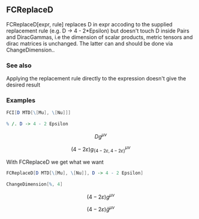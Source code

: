 ##  FCReplaceD 

FCReplaceD[expr, rule] replaces D in expr accoding to the supplied replacement rule (e.g. D -> 4 - 2*Epsilon) but doesn't touch D inside Pairs and DiracGammas, i.e the dimension of scalar products, metric tensors and dirac matrices is unchanged. The latter can and should be done via ChangeDimension..

###  See also 

Applying the replacement rule directly to the expression doesn't give the desired result

###  Examples 

```mathematica
FCI[D MTD[\[Mu], \[Nu]]] 
 
% /. D -> 4 - 2 Epsilon
```

$$D g^{\mu \nu }$$

$$(4-2 \varepsilon ) g_{\{4-2 \varepsilon ,4-2 \varepsilon \}}{}^{\mu \nu }$$

With FCReplaceD we get what we want

```mathematica
FCReplaceD[D MTD[\[Mu], \[Nu]], D -> 4 - 2 Epsilon] 
 
ChangeDimension[%, 4]
```

$$(4-2 \varepsilon ) g^{\mu \nu }$$

$$(4-2 \varepsilon ) \bar{g}^{\mu \nu }$$